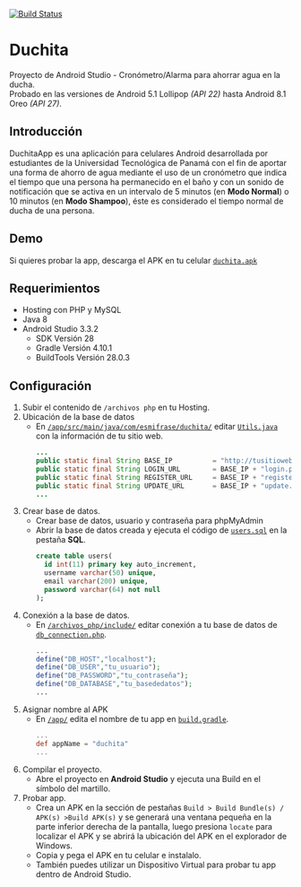 [![Build Status](https://travis-ci.com/Yizack/duchita.svg?branch=master)](https://travis-ci.com/Yizack/duchita)
# Duchita
Proyecto de Android Studio - Cronómetro/Alarma para ahorrar agua en la ducha.\
Probado en las versiones de Android 5.1 Lollipop *(API 22)* hasta Android 8.1 Oreo *(API 27)*.
## Introducción
DuchitaApp es una aplicación para celulares Android desarrollada por estudiantes de la Universidad Tecnológica de Panamá con el fin de aportar una forma de ahorro de agua mediante el uso de un cronómetro que indica el tiempo que una persona ha permanecido en el baño y con un sonido de notificación que se activa en un intervalo de 5 minutos (en **Modo Normal**) o 10 minutos (en **Modo Shampoo**), éste es considerado el tiempo normal de ducha de una persona.
##
## Demo
Si quieres probar la app, descarga el APK en tu celular [`duchita.apk`](https://github.com/Yizack/duchita/raw/master/apk/duchita.apk)
##
## Requerimientos
- Hosting con PHP y MySQL
- Java 8
- Android Studio 3.3.2
  - SDK Versión 28
  - Gradle Versión 4.10.1
  - BuildTools Versión 28.0.3
##
## Configuración
1. Subir el contenido de `/archivos php` en tu Hosting.
2. Ubicación de la base de datos
   - En [`/app/src/main/java/com/esmifrase/duchita/`](https://github.com/Yizack/duchita/blob/master/app/src/main/java/com/esmifrase/duchita/) editar [`Utils.java`](https://github.com/Yizack/duchita/blob/master/app/src/main/java/com/esmifrase/duchita/Utils.java) con la información de tu sitio web.
      ```java
      ...
      public static final String BASE_IP          = "http://tusitioweb.com/";
      public static final String LOGIN_URL        = BASE_IP + "login.php";
      public static final String REGISTER_URL     = BASE_IP + "register.php";
      public static final String UPDATE_URL       = BASE_IP + "update.php";
      ...
      ```
3. Crear base de datos.
   - Crear base de datos, usuario y contraseña para phpMyAdmin
   - Abrir la base de datos creada y ejecuta el código de [`users.sql`](https://github.com/Yizack/duchita/blob/master/sql/users.sql) en la pestaña **SQL**.
     ```sql
     create table users(
       id int(11) primary key auto_increment,
       username varchar(50) unique,
       email varchar(200) unique,
       password varchar(64) not null
     );
     ```
4. Conexión a la base de datos.
   - En [`/archivos_php/include/`](https://github.com/Yizack/duchita/blob/master/archivos_php/include/) editar conexión a tu base de datos de [`db_connection.php`](https://github.com/Yizack/duchita/blob/master/archivos_php/include/db_connection.php).
     ```php
     ...
     define("DB_HOST","localhost");
     define("DB_USER","tu_usuario");
     define("DB_PASSWORD","tu_contraseña");
     define("DB_DATABASE","tu_basededatos");
     ...
     ```
5. Asignar nombre al APK
   - En [`/app/`](https://github.com/Yizack/duchita/blob/master/app/) edita el nombre de tu app en [`build.gradle`](https://github.com/Yizack/duchita/blob/master/app/build.gradle).
     ```gradle
     ...
     def appName = "duchita"
     ...
     ```
6. Compilar el proyecto.
   - Abre el proyecto en **Android Studio** y ejecuta una Build en el símbolo del martillo.
7. Probar app.
   - Crea un APK en la sección de pestañas `Build > Build Bundle(s) / APK(s) >Build APK(s)` y se generará una ventana pequeña en la parte inferior derecha de la pantalla, luego presiona `locate` para localizar el APK y se abrirá la ubicación del APK en el explorador de Windows.
   - Copia y pega el APK en tu celular e instalalo.
   - También puedes utilizar un Dispositivo Virtual para probar tu app dentro de Android Studio.
